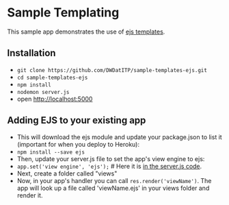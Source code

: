 # Sample Templating

This sample app demonstrates the use of [ejs templates](http://www.embeddedjs.com/).

## Installation

  * `git clone https://github.com/DWDatITP/sample-templates-ejs.git`
  * `cd sample-templates-ejs`
  * `npm install`
  * `nodemon server.js`
  * open [http://localhost:5000](http://localhost:5000)

## Adding EJS to your existing app

  * This will download the ejs module and update your package.json to list it (important for when you deploy to Heroku):
  * `npm install --save ejs`
  * Then, update your server.js file to set the app's view engine to ejs:
  * `app.set('view engine', 'ejs');` # Here it is [in the server.js code](https://github.com/DWDatITP/sample-templates-ejs/blob/2c5bf6ea5f0c9f403f59d7a14f53d5a358bc5e17/server.js#L5).
  * Next, create a folder called "views"
  * Now, in your app's handler you can call `res.render('viewName')`. The app will look up a file called 'viewName.ejs' in your views folder and render it.
